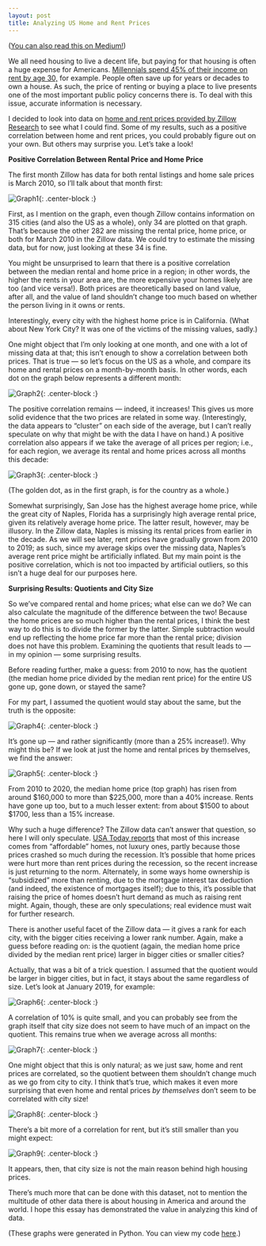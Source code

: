 ```yaml
---
layout: post
title: Analyzing US Home and Rent Prices
---
```


([You can also read this on Medium!](https://medium.com/@davidanagy/analyzing-us-home-and-rent-prices-d753816b6bfc))

We all need housing to live a decent life, but paying for that housing is often a huge expense for Americans. [Millennials spend 45% of their income on rent by age 30,](https://www.usatoday.com/story/money/personalfinance/real-estate/2018/05/18/millennials-spend-large-percentage-income-rent/609061002/) for example. People often save up for years or decades to own a house. As such, the price of renting or buying a place to live presents one of the most important public policy concerns there is. To deal with this issue, accurate information is necessary.

I decided to look into data on [home and rent prices provided by Zillow Research](https://www.zillow.com/research/data/) to see what I could find. Some of my results, such as a positive correlation between home and rent prices, you could probably figure out on your own. But others may surprise you. Let’s take a look!

**Positive Correlation Between Rental Price and Home Price**

The first month Zillow has data for both rental listings and home sale prices is March 2010, so I’ll talk about that month first:

![Graph1](https://miro.medium.com/max/422/1*8jVp2_hy-6uBn2cX649sCQ.png){: .center-block :}

First, as I mention on the graph, even though Zillow contains information on 315 cities (and also the US as a whole), only 34 are plotted on that graph. That’s because the other 282 are missing the rental price, home price, or both for March 2010 in the Zillow data. We could try to estimate the missing data, but for now, just looking at these 34 is fine.

You might be unsurprised to learn that there is a positive correlation between the median rental and home price in a region; in other words, the higher the rents in your area are, the more expensive your homes likely are too (and vice versa!). Both prices are theoretically based on land value, after all, and the value of land shouldn’t change too much based on whether the person living in it owns or rents.

Interestingly, every city with the highest home price is in California. (What about New York City? It was one of the victims of the missing values, sadly.)

One might object that I’m only looking at one month, and one with a lot of missing data at that; this isn’t enough to show a correlation between both prices. That is true — so let’s focus on the US as a whole, and compare its home and rental prices on a month-by-month basis. In other words, each dot on the graph below represents a different month:

![Graph2](https://miro.medium.com/max/600/1*wXMp6_tybAFT2JCIEGrM8g.png){: .center-block :}

The positive correlation remains — indeed, it increases! This gives us more solid evidence that the two prices are related in some way. (Interestingly, the data appears to “cluster” on each side of the average, but I can’t really speculate on why that might be with the data I have on hand.) A positive correlation also appears if we take the average of all prices per region; i.e., for each region, we average its rental and home prices across all months this decade:

![Graph3](https://miro.medium.com/max/498/1*VIBGn1HqGs8npho68S36fg.png){: .center-block :}

(The golden dot, as in the first graph, is for the country as a whole.)

Somewhat surprisingly, San Jose has the highest average home price, while the great city of Naples, Florida has a surprisingly high average rental price, given its relatively average home price. The latter result, however, may be illusory. In the Zillow data, Naples is missing its rental prices from earlier in the decade. As we will see later, rent prices have gradually grown from 2010 to 2019; as such, since my average skips over the missing data, Naples’s average rent price might be artificially inflated. But my main point is the positive correlation, which is not too impacted by artificial outliers, so this isn’t a huge deal for our purposes here.

**Surprising Results: Quotients and City Size**

So we’ve compared rental and home prices; what else can we do? We can also calculate the magnitude of the difference between the two! Because the home prices are so much higher than the rental prices, I think the best way to do this is to divide the former by the latter. Simple subtraction would end up reflecting the home price far more than the rental price; division does not have this problem. Examining the quotients that result leads to — in my opinion — some surprising results.

Before reading further, make a guess: from 2010 to now, has the quotient (the median home price divided by the median rent price) for the entire US gone up, gone down, or stayed the same?

For my part, I assumed the quotient would stay about the same, but the truth is the opposite:

![Graph4](https://miro.medium.com/max/436/1*paXLJBkpVqg-NdqTfW-I5g.png){: .center-block :}

It’s gone up — and rather significantly (more than a 25% increase!). Why might this be? If we look at just the home and rental prices by themselves, we find the answer:

![Graph5](https://miro.medium.com/max/418/1*rb7ITRddAQMl3xVP-U35IQ.png){: .center-block :}

From 2010 to 2020, the median home price (top graph) has risen from around $160,000 to more than $225,000, more than a 40% increase. Rents have gone up too, but to a much lesser extent: from about $1500 to about $1700, less than a 15% increase.

Why such a huge difference? The Zillow data can’t answer that question, so here I will only speculate. [USA Today reports](https://www.usatoday.com/story/money/2019/04/05/u-s-housing-market-less-expensive-homes-rose-more-sharply-price/3356733002/) that most of this increase comes from “affordable” homes, not luxury ones, partly because those prices crashed so much during the recession. It’s possible that home prices were hurt more than rent prices during the recession, so the recent increase is just returning to the norm. Alternately, in some ways home ownership is “subsidized” more than renting, due to the mortgage interest tax deduction (and indeed, the existence of mortgages itself); due to this, it’s possible that raising the price of homes doesn’t hurt demand as much as raising rent might. Again, though, these are only speculations; real evidence must wait for further research.

There is another useful facet of the Zillow data — it gives a rank for each city, with the bigger cities receiving a lower rank number. Again, make a guess before reading on: is the quotient (again, the median home price divided by the median rent price) larger in bigger cities or smaller cities?

Actually, that was a bit of a trick question. I assumed that the quotient would be larger in bigger cities, but in fact, it stays about the same regardless of size. Let’s look at January 2019, for example:

![Graph6](https://miro.medium.com/max/599/1*TKBLPfnq6wEuMD9Cj-_Dew.png){: .center-block :}

A correlation of 10% is quite small, and you can probably see from the graph itself that city size does not seem to have much of an impact on the quotient. This remains true when we average across all months:

![Graph7](https://miro.medium.com/max/580/1*Hq3dcodrg3EyXNa0QaFZhA.png){: .center-block :}

One might object that this is only natural; as we just saw, home and rent prices are correlated, so the quotient between them shouldn’t change much as we go from city to city. I think that’s true, which makes it even more surprising that even home and rental prices *by themselves* don’t seem to be correlated with city size!

![Graph8](https://miro.medium.com/max/423/1*ZsQYeUzVLCUMtvtO4qZ7Fw.png){: .center-block :}

There’s a bit more of a correlation for rent, but it’s still smaller than you might expect:

![Graph9](https://miro.medium.com/max/406/1*TQxbM-9LY9f5LMoSp6A5ow.png){: .center-block :}

It appears, then, that city size is not the main reason behind high housing prices.

There’s much more that can be done with this dataset, not to mention the multitude of other data there is about housing in America and around the world. I hope this essay has demonstrated the value in analyzing this kind of data.

(These graphs were generated in Python. You can view my code [here](https://github.com/davidanagy/US-Housing-Analysis).)
